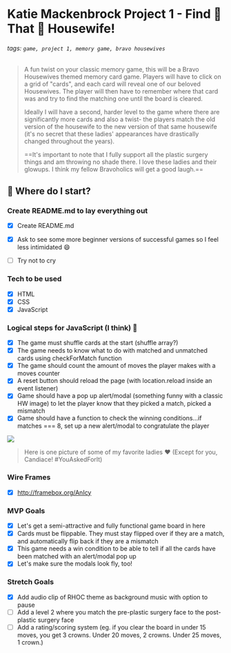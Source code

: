 # Katie Mackenbrock Project 1 - Find 👏 That 👏 Housewife!

###### tags: `game, project 1, memory game, bravo housewives`

> A fun twist on your classic memory game, this will be a Bravo Housewives themed memory card game. Players will have to click on a grid of "cards", and each card will reveal one of our beloved Housewives. The player will then have to remember where that card was and try to find the matching one until the board is cleared. 
> 
> Ideally I will have a second, harder level to the game where there are significantly more cards and also a twist- the players match the old version of the housewife to the new version of that same housewife (it's no secret that these ladies' appearances have drastically changed throughout the years). 
> 
> ==It's important to note that I fully support all the plastic surgery things and am throwing no shade there. I love these ladies and their glowups. I think my fellow Bravoholics will get a good laugh.==

## :memo: Where do I start?

### Create README.md to lay everything out

- [x] Create README.md
- [x] Ask to see some more beginner versions of successful games so I feel less intimidated :smile: 
- [ ] Try not to cry
 

### Tech to be used
- [x] HTML
- [x] CSS
- [x] JavaScript

### Logical steps for JavaScript (I think)  :shrug:

- [x] The game must shuffle cards at the start (shuffle array?)
- [x] The game needs to know what to do with matched and unmatched cards using checkForMatch function
- [x] The game should count the amount of moves the player makes with a <span> moves counter
- [x] A reset button should reload the page (with location.reload inside an event listener)
- [x] Game should have a pop up alert/modal (something funny with a classic HW image) to let the player know that they picked a match, picked a mismatch
- [x] Game should have a function to check the winning conditions...if matches === 8, set up a new alert/modal to congratulate the player

![](https://i.imgur.com/x9kUM1X.jpg)
> Here is one picture of some of my favorite ladies :heart: (Except for you, Candiace! #YouAskedForIt)

### Wire Frames

- [x] http://framebox.org/AnIcy

### MVP Goals
- [x] Let's get a semi-attractive and fully functional game board in here
- [x] Cards must be flippable. They must stay flipped over if they are a match, and automatically flip back if they are a mismatch
- [x] This game needs a win condition to be able to tell if all the cards have been matched with an alert/modal pop up
- [x] Let's make sure the modals look fly, too!

### Stretch Goals

- [x] Add audio clip of RHOC theme as background music with option to pause
- [ ] Add a level 2 where you match the pre-plastic surgery face to the post-plastic surgery face
- [ ] Add a rating/scoring system (eg. if you clear the board in under 15 moves, you get 3 crowns. Under 20 moves, 2 crowns. Under 25 moves, 1 crown.)